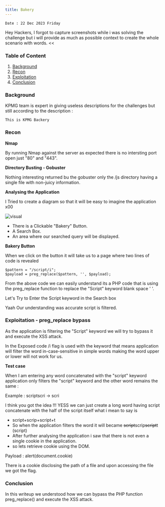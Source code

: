 ```yaml
---
title: Bakery
---
```



`Date : 22 Dec 2023 Friday`

Hey Hackers, I forgot to capture screenshots while i was solving the challenge but i will provide as much as possible context to create the whole scenario with words. <<


### Table of Content 

1. [Background](#background)
2. [Recon](#recon)
3. [Exploitation](#exploitation---preg_replace-bypass)
4. [Conclusion](#conclusion )

### Background 

KPMG team is expert in giving useless descriptions for the challenges but still according to the description : 

`This is KPMG Backery` 

### Recon

**Nmap**

By running Nmap against the server as expected there is no intersting port open just "80" and "443".

**Directory Busting - Gobuster**

Nothing interesting returned bu the gobuster only the /js directory having a single file with non-juicy information.

**Analysing the Application**

I Tried to create a diagram so that it will be easy to imagine the application x00

![visual](https://github.com/kris3c/kris3c.github.io/assets/128035061/879964d6-2aac-4255-afa4-d8afd4d1caed)


* There is a Clickable "Bakery" Button.
* A Search Box.
* An area where our searched query will be displayed.

**Bakery Button**

When we click on the button it will take us to a page where two lines of code is revealed 

```
$pattern = "/script/i";
$payload = preg_replace($pattern, '', $payload);
```

From the above code we can easily understand its a PHP code that is using the preg_replace function to replace the "Script" keyword blank space ' '.

Let's Try to Enter the Script keyword in the Search box 

Yaah Our understanding was accurate script is filtered.

### Exploitation - preg_replace bypass

As the application is filtering the "Script" keyword we will try to bypass it and execute the XSS attack.

In the Exposed code /i flag is used with the keyword that means application will filter the word in-case-sensitive in simple words making the word upper or lower will not work for us.

**Test case**

When I am entering any word concatenated with the "script" keyword application only filters the "script" keyword  and the other word remains the same : 

Example : scriptscri -> scri

I think you got the idea !!! YESS we can just create a long word having script concatenate with the half of the script itself what i mean to say is 

* script+scrip+script+t
* So when the application filters the word it will became ~~script~~scrip~~script~~t (script)
* After further analysing the application i saw that there is not even a single cookie in the application.
* so lets retrieve cookie using the DOM.

Payload : <scriptscripscriptt>alert(document.cookie)</scriptscripscriptt>

There is a cookie disclosing the path of a file and upon accessing the file we got the flag.

### Conclusion 

In this writeup we understood how we can bypass the PHP function preg_replace() and execute the XSS attack.   


